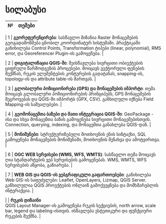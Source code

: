 #  სილაბუსი

| №  | თემები |
|--:|------------------------------------|

| 1 | **გეორეფერენცირება**: სასწავლო მიზანია Raster მონაცემების გეოგადამოწმება ცნობილ კოორდინატურ სისტემაში. პრაქტიკაში განიხილება Control Points, Transformation ტიპები (linear, polynomial), RMS error, და Georeferencer Plugin-ის გამოყენება. |

| 2 | **დიგიტალიზაცია QGIS-ში**: შეისწავლება სივრცითი ობიექტების ციფრული წარმოდგენის პროცესები. მოიცავს ვექტორული ფენების შექმნას, რუკის ელემენტების კონტურების გადატანას, snapping-ის, topology-ის და attribute table-ის მართვას. |

| 3 | **გლობალური პოზიციონირება (GPS) და მონაცემების იმპორტი**: თემა მოიცავს გლობალური პოზიციონირების პრინციპებს, GPS მონაცემების შეგროვებას და QGIS-ში იმპორტს (GPX, CSV). განხილული იქნება Field Mapping-ის საშუალებები. |

| 4 | **გეომონაცემთა ბაზები და მათი ინტეგრაცია QGIS-ში**: GeoPackage - ისა და სხვა მონაცემთა ბაზის გამოყენება სივრცითი მონაცემებისთვის. Connection, querying, indexing, და მონაცემთა განახლება QGIS-დან. |

| 5 | **მონიშვნები**: სტრუქტურიზებული მოთხოვნის ენის სინტაქსი, SQL გამოყენება მონაცემების მონიშვნაში, მოთხოვნის შენახვა და ამოტვირთვა. |

| 6 | **OGC WEB სერვისები (WMS, WFS, WMTS)**: სასწავლო თემა მოიცავს ღია სტანდარტების ვებ სერვისების გამოყენებას. WMS, WMTS, WFS სერვისების აწყობა, გაზიარება. |

| 7 | **WEB GIS და QGIS-ის ვებგრაფიკული გაფართოებები**: განიხილება Web GIS-ის საფუძვლები: Leaflet, OpenLayers, Lizmap, QGIS Server. განხილულია QGIS პროექტების ონლაინ გამოქვეყნება და მომხმარებლის ინტერაქცია. |




|  | **რუკის დიზაინი**  
QGIS Layout Manager-ის გამოყენება რუკის სექციების, north arrow, scale bar, legend და labeling-ისთვის. ისწავლება ესტეთიკური და ფუნქციური რუკების შექმნა. |
